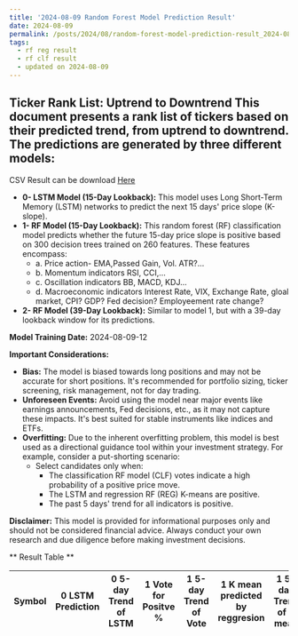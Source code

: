 ```yaml
---
title: '2024-08-09 Random Forest Model Prediction Result'
date: 2024-08-09
permalink: /posts/2024/08/random-forest-model-prediction-result_2024-08-09_12/
tags:
  - rf reg result
  - rf clf result
  - updated on 2024-08-09
---
```

## Ticker Rank List: Uptrend to Downtrend This document presents a rank list of tickers based on their predicted trend, from uptrend to downtrend. The predictions are generated by three different models:
 CSV Result can be download [ Here ](https://cliffordhu.github.io/images/2024-08-09-random-forest-model-prediction-result_2024-08-09_12.csv) 

* **0- LSTM Model (15-Day Lookback):** This model uses Long Short-Term Memory (LSTM) networks to predict the next 15 days' price slope (K-slope). 
* **1- RF Model (15-Day Lookback):** This random forest (RF) classification model predicts whether the future 15-day price slope is positive based on 300 decision trees trained on 260 features. These features encompass: 
     * a. Price action- EMA,Passed Gain, Vol. ATR?...  
     * b. Momentum indicators  RSI, CCI,...  
     * c. Oscillation indicators  BB, MACD, KDJ... 
     * d. Macroeconomic indicators Interest Rate, VIX, Exchange Rate, gloal market, CPI? GDP? Fed decision? Employeement rate change? 
 * **2- RF Model (39-Day Lookback):** Similar to model 1, but with a 39-day lookback window for its predictions. 

 **Model Training Date:** 2024-08-09-12 
 
 **Important Considerations:** 
 
 * **Bias:** The model is biased towards long positions and may not be accurate for short positions. It's recommended for portfolio sizing, ticker screening, risk management, not for day trading.
 * **Unforeseen Events:** Avoid using the model near major events like earnings announcements, Fed decisions, etc., as it may not capture these impacts. It's best suited for stable instruments like indices and ETFs.
 * **Overfitting:** Due to the inherent overfitting problem, this model is best used as a directional guidance tool within your investment strategy. For example, consider a put-shorting scenario:
     * Select candidates only when: 
         * The classification RF model (CLF) votes indicate a high probability of a positive price move.
         * The LSTM and regression RF (REG) K-means are positive. 
         * The past 5 days' trend for all indicators is positive. 
 
 **Disclaimer:** This model is provided for informational purposes only and should not be considered financial advice. Always conduct your own research and due diligence before making investment decisions.



** Result Table **

</details>

| Symbol   | 0 LSTM Prediction   | 0 5-day Trend of LSTM   | 1 Vote for Positve %   | 1 5-day Trend of Vote   | 1 K mean predicted by reggresion   | 1 5-day Trend of K mean   | 2 Vote for Positve %   | 2 5-day Trend of Vote   | 2 K mean predicted by reggresion   | 2 5-day Trend of K mean   | 3 LDA Gain Loss dB   | Total   | Sector   | Rank   | Rank Percent   |
|----------|---------------------|-------------------------|------------------------|-------------------------|------------------------------------|---------------------------|------------------------|-------------------------|------------------------------------|---------------------------|----------------------|---------|----------|--------|----------------|
 </details>

